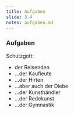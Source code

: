 ```yaml
---
title: Aufgaben
slide: 3.4
notes: aufgaben.md
---
```


### Aufgaben

<text-left>

Schutzgott: <fragment index="1"/>

-   der Reisenden <fragment index="2"/>
-   ...der Kaufleute <fragment index="2"/>
-   ...der Hirten <fragment index="2"/>
-   ...aber auch der Diebe <fragment/>
-   ...der Kunsthändler <fragment/>
-   ...der Redekunst <fragment/>
-   ...der Gymnastik <fragment/>

</text-left>
